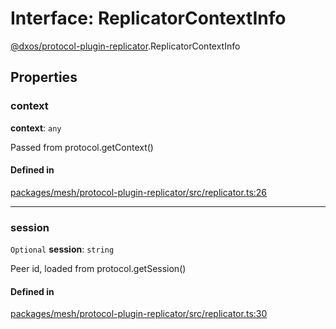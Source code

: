 # Interface: ReplicatorContextInfo

[@dxos/protocol-plugin-replicator](../modules/dxos_protocol_plugin_replicator.md).ReplicatorContextInfo

## Properties

### context

 **context**: `any`

Passed from protocol.getContext()

#### Defined in

[packages/mesh/protocol-plugin-replicator/src/replicator.ts:26](https://github.com/dxos/dxos/blob/main/packages/mesh/protocol-plugin-replicator/src/replicator.ts#L26)

___

### session

 `Optional` **session**: `string`

Peer id, loaded from protocol.getSession()

#### Defined in

[packages/mesh/protocol-plugin-replicator/src/replicator.ts:30](https://github.com/dxos/dxos/blob/main/packages/mesh/protocol-plugin-replicator/src/replicator.ts#L30)
